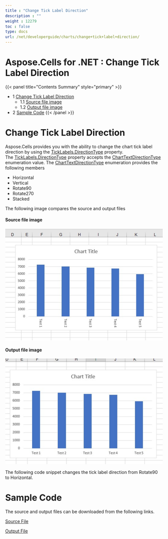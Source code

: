 ```yaml
---
title : "Change Tick Label Direction" 
description : "" 
weight : 12279 
toc : false
type: docs
url: /net/developerguide/charts/change+tick+label+direction/
---
```


# Aspose.Cells for .NET : Change Tick Label Direction


{{< panel title="Contents Summary" style="primary" >}}
*   1 [Change Tick Label Direction](#change-tick-label-direction)
    *   1.1 [Source file image](#source-file-image)
    *   1.2 [Output file image](#output-file-image)
*   2 [Sample Code](#sample-code)
{{< /panel >}}
 

# Change Tick Label Direction

Aspose.Cells provides you with the ability to change the chart tick label direction by using the [TickLabels.DirectionType](https://apireference.aspose.com/net/cells/aspose.cells.charts/ticklabels/properties/directiontype) property. The [TickLabels.DirectionType](https://apireference.aspose.com/net/cells/aspose.cells.charts/ticklabels/properties/directiontype) property accepts the [ChartTextDirectionType](https://apireference.aspose.com/net/cells/aspose.cells.charts/charttextdirectiontype) enumeration value. The [ChartTextDirectionType](https://docs2.aspose.com/cells/net/attachments/105284039/105480220.ods) enumeration provides the following members

*   Horizontal
*   Vertical
*   Rotate90
*   Rotate270
*   Stacked

The following image compares the source and output files

#### Source file image

![image](105480224.jpg)

#### Output file image

![image](105480225.jpg)

The following code snippet changes the tick label direction from Rotate90 to Horizontal.

# Sample Code

The source and output files can be downloaded from the following links.

[Source File](https://docs2.aspose.com/cells/net/attachments/105284039/105480221.xlsx)

[Output File](https://docs2.aspose.com/cells/net/attachments/105284039/105480223.xlsx)

